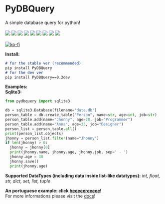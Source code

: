 # PyDBQuery
A simple database query for python!<br><br>
![](https://img.shields.io/github/release/HidekiHrk/PyDBQuery.svg) ![](https://img.shields.io/github/issues/HidekiHrk/PyDBQuery.svg) ![](https://img.shields.io/github/forks/HidekiHrk/PyDBQuery.svg) ![](https://img.shields.io/github/stars/HidekiHrk/PyDBQuery.svg)	![](https://img.shields.io/github/license/HidekiHrk/PyDBQuery.svg) ![](https://img.shields.io/pypi/pyversions/PyDBQuery.svg) ![](https://img.shields.io/github/last-commit/HidekiHrk/PyDBQuery.svg) ![](https://img.shields.io/github/downloads/HidekiHrk/PyDBQuery/latest/total.svg) ![](https://img.shields.io/github/languages/code-size/HidekiHrk/PyDBQuery.svg)<br>
<br>
[![ko-fi](https://www.ko-fi.com/img/donate_sm.png)](https://ko-fi.com/F2F7P50M)

**Install:**
```md
# for the stable ver (recommended)
pip install PyDBQuery
# for the dev ver
pip install PyDBQuery==0.2dev
```

**Examples:**<br>
**Sqlite3:**<br>
```python
from pydbquery import sqlite3

db = sqlite3.Database(filename='data.db')
person_table = db.create_table("Person", name=str, age=int, job=str)
person_table.add(name="Jhonny", age=28, job="Programmer")
person_table.add(name="Anna", age=23, job="Designer")
person_list = person_table.all()
print(person_list.objects)
jhonny = person_list.filter(name="Jhonny")
if len(jhonny) > 0:
  jhonny = jhonny[0]
  print(jhonny.name, jhonny.age, jhonny.job, sep=' - ')
  jhonny.age = 30
  jhonny.save()
  print(jhonny.age)
```
**Supported DataTypes (including data inside list-like datatypes):** _int, float, str, dict, set, list, tuple_<br>

**An portuguese example: click [heeeeereeeee](https://gist.github.com/HidekiHrk/c438a95d757d99b75c72b140da1e3450)!**<br>
For more informations please visit the [docs](https://pydbquery.readthedocs.io/en/latest/)!
